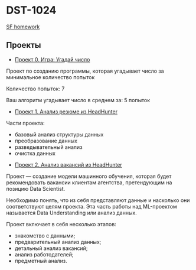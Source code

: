 # DST-1024
[SF homework](https://github.com/xsomxsomx/DST-1024)
## Проекты
* [Проект 0. Игра: Угадай число](https://github.com/xsomxsomx/DST-1024/tree/main/project_0)

Проект по созданию программы, которая угадывает число за минимальное количество попыток

Количество попыток: 7

Ваш алгоритм угадывает число в среднем за: 5 попыток

* [Проект 1. Анализ резюме из HeadHunter](https://github.com/xsomxsomx/DST-1024/tree/main/Project-1)

Части проекта:
- базовый анализ структуры данных
- преобразование данных
- разведывательный анализ
- очистка данных

* [Проект 2. Анализ вакансий из HeadHunter](https://github.com/xsomxsomx/DST-1024/tree/main/Project-2)

Проект — создание модели машинного обучения, которая будет рекомендовать вакансии клиентам агентства, претендующим на позицию Data Scientist. 

Необходимо понять, что из себя представляют данные и насколько они соответствуют целям проекта. Эта часть работы над ML-проектом называется Data Understanding или анализ данных.

Проект включает в себя несколько этапов:
- знакомство с данными;
- предварительный анализ данных;
- детальный анализ вакансий;
- анализ работодателей;
- предметный анализ.